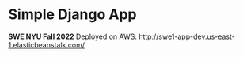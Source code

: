 # Simple Django App

**SWE NYU Fall 2022**
Deployed on AWS: http://swe1-app-dev.us-east-1.elasticbeanstalk.com/
